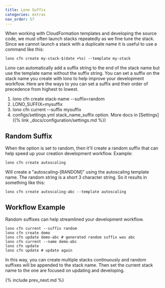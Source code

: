 ```yaml
---
title: Lono Suffix
categories: extras
nav_order: 57
---
```


When working with CloudFormation templates and developing the source code, we must often launch stacks repeatedly as we fine tune the stack. Since we cannot launch a stack with a duplicate name it is useful to use a command like this:

    lono cfn create my-stack-$(date +%s) --template my-stack

Lono can automatically add a suffix string to the end of the stack name but use the template name without the suffix string. You can set a suffix on the stack name you create with lono to help improve your development workflow.  Here are the ways to you can set a suffix and their order of precedence from highest to lowest.

1. lono cfn create stack-name -\-suffix=random
2. LONO_SUFFIX=mysuffix
3. lono cfn current -\-suffix mysuffix
4. configs/settings.yml stack_name_suffix option. More docs in [Settings]({% link _docs/configuration/settings.md %})

## Random Suffix

When the option is set to random, then it'll create a random suffix that can help speed up your creation development workflow.  Example:

    lono cfn create autoscaling

Will create a "autoscaling-[RANDOM]" using the autoscaling template name.  The random string is a short 3 character string.  So it results in something like this:

    lono cfn create autoscaling-abc --template autoscaling

## Workflow Example

Random suffixes can help streamlined your development workflow.

    lono cfn current --suffix random
    lono cfn create demo
    lono cfn update demo-abc # generated random suffix was abc
    lono cfn current --name demo-abc
    lono cfn update
    lono cfn update # update again

In this way, you can create multiple stacks continuously and random suffixes will be appended to the stack name. Then set the current stack name to the one are focused on updating and developing.

{% include prev_next.md %}
